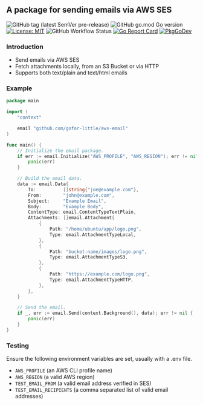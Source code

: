 ## A package for sending emails via AWS SES

![GitHub tag (latest SemVer pre-release)](https://img.shields.io/github/v/tag/gofor-little/aws-email?include_prereleases)
![GitHub go.mod Go version](https://img.shields.io/github/go-mod/go-version/gofor-little/aws-email)
[![License: MIT](https://img.shields.io/badge/License-MIT-yellow.svg)](https://raw.githubusercontent.com/gofor-little/aws-email/main/LICENSE)
![GitHub Workflow Status](https://img.shields.io/github/actions/workflow/status/gofor-little/aws-email/ci.yml?branch=main)
[![Go Report Card](https://goreportcard.com/badge/github.com/gofor-little/aws-email)](https://goreportcard.com/report/github.com/gofor-little/aws-email)
[![PkgGoDev](https://pkg.go.dev/badge/github.com/gofor-little/aws-email)](https://pkg.go.dev/github.com/gofor-little/aws-email)

### Introduction
* Send emails via AWS SES
* Fetch attachments locally, from an S3 Bucket or via HTTP
* Supports both text/plain and text/html emails

### Example
```go
package main

import (
	"context"

	email "github.com/gofor-little/aws-email"
)

func main() {
	// Initialize the email package.
	if err := email.Initialize("AWS_PROFILE", "AWS_REGION"); err != nil {
		panic(err)
	}

	// Build the email data.
	data := email.Data{
		To:          []string{"joe@example.com"},
		From:        "john@example.com",
		Subject:     "Example Email",
		Body:        "Example Body",
		ContentType: email.ContentTypeTextPlain,
		Attachments: []email.Attachment{
			{
				Path: "/home/ubuntu/app/logo.png",
				Type: email.AttachmentTypeLocal,
			},
			{
				Path: "bucket-name/images/logo.png",
				Type: email.AttachmentTypeS3,
			},
			{
				Path: "https://example.com/logo.png",
				Type: email.AttachmentTypeHTTP,
			},
		},
	}

	// Send the email.
	if _, err := email.Send(context.Background(), data); err != nil {
		panic(err)
	}
}
```

### Testing
Ensure the following environment variables are set, usually with a .env file.
* ```AWS_PROFILE``` (an AWS CLI profile name)
* ```AWS_REGION``` (a valid AWS region)
* ```TEST_EMAIL_FROM``` (a valid email address verified in SES)
* ```TEST_EMAIL_RECIPIENTS``` (a comma separated list of valid email addresses)
